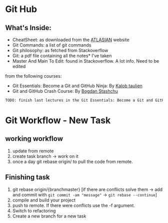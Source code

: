# Git Hub
## What's Inside:

- CheatSheet: as downloaded from the   [ATLASIAN](https://www.atlassian.com/git/tutorials/atlassian-git-cheatsheet) website
- Git Commands: a list of git commands 
- Git philosophy: as fetched from Stackoverflow
- Git: a pdf file containing all the notes* I've taken
- Master And Main To Edit: found in Stackoverflow. A lot info. Need to be edited

from the following courses: 
* Git Essentials: Become a Git and GitHub Ninja: By [Kalob taulien](https://kalob.io/)
* Git and GitHub Crash Course: By [Bogdan Stashchu](https://stashchuk.com/)


```sh
TODO: finish last lectures in the Git Essentials: Become a Git and GitHub Ninja Course
```
# Git Workflow - New Task
## working workflow
1. update from remote
2. create task branch -> work on it
3. once a day git rebase origin/<branchmaster> to pull the code from remote. 
## Finishing task
1. git rebase origin/{branchmaster}
[if there are conflicts solve them -> add and commit with `git commit -am "message"` -> `git rebase --continue`]
2. compile and build your project 
3. push to remote. If there were conflicts use the -f argument.
4. Switch to refactoring
5. Create a new branch for a new task
